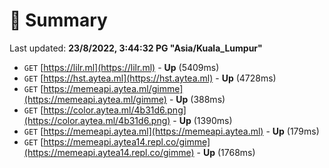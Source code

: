 # 📖 Summary
Last updated: **23/8/2022, 3:44:32 PG "Asia/Kuala_Lumpur"**

- `GET` [https://lilr.ml](https://lilr.ml) - **Up** (5409ms)
- `GET` [https://hst.aytea.ml](https://hst.aytea.ml) - **Up** (4728ms)
- `GET` [https://memeapi.aytea.ml/gimme](https://memeapi.aytea.ml/gimme) - **Up** (388ms)
- `GET` [https://color.aytea.ml/4b31d6.png](https://color.aytea.ml/4b31d6.png) - **Up** (1390ms)
- `GET` [https://memeapi.aytea.ml](https://memeapi.aytea.ml) - **Up** (179ms)
- `GET` [https://memeapi.aytea14.repl.co/gimme](https://memeapi.aytea14.repl.co/gimme) - **Up** (1768ms)

